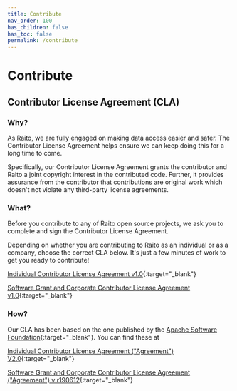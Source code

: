 ```yaml
---
title: Contribute
nav_order: 100
has_children: false
has_toc: false
permalink: /contribute
---
```


# Contribute
## Contributor License Agreement (CLA)
### Why?
As Raito, we are fully engaged on making data access easier and safer. 
The Contributor License Agreement helps ensure we can keep doing this for a long time to come.

Specifically, our Contributor License Agreement grants the contributor and Raito a joint copyright interest in the contributed code. Further, it provides assurance from the contributor that contributions are original work which doesn't not violate any third-party license agreements. 

### What?
Before you contribute to any of Raito open source projects, we ask you to complete and sign the Contributor License Agreement.

Depending on whether you are contributing to Raito as an individual or as a company, choose the correct CLA below. It's just a few minutes of work to get you ready to contribute!

[Individual Contributor License Agreement v1.0](https://docs.google.com/forms/d/e/1FAIpQLScXc8dh_IhqO9o_X-UpHOUWX5sHqeVWUt5D0cCaqrQQ4TA3PQ/viewform?usp=sf_link){:target="_blank"}

[Software Grant and Corporate Contributor License Agreement v1.0](https://docs.google.com/forms/d/e/1FAIpQLSfBltvTm6NNofUrA6cOM0zqPDT0lHnHvyY4QPXh2a62S5b2ng/viewform?usp=sf_link){:target="_blank"}

### How?
Our CLA has been based on the one published by the [Apache Software Foundation](https://www.apache.org){:target="_blank"}. 
You can find these at

[Individual Contributor License Agreement ("Agreement") V2.0](http://www.apache.org/licenses/icla.txt){:target="_blank"}

[Software Grant and Corporate Contributor License Agreement ("Agreement") v r190612](http://www.apache.org/licenses/cla-corporate.txt){:target="_blank"}
